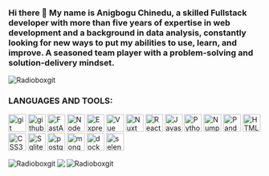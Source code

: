 ### Hi there 👋 My name is Anigbogu Chinedu, a skilled Fullstack developer with more than five years of expertise in web development and a background in data analysis, constantly looking for new ways to put my abilities to use, learn, and improve. A seasoned team player with a problem-solving and solution-delivery mindset. 

<p align="left"> <img src="https://komarev.com/ghpvc/?username=Radioboxgit&label=PROFILE VIEWS&color=blueviolet&style=flat" alt="Radioboxgit" /> </p>


<h3 align="left">LANGUAGES AND TOOLS:</h3>
<p align="left">
<img margin="5px" title="git" width="35px", height="35px" src="https://cdn.jsdelivr.net/gh/devicons/devicon/icons/git/git-original.svg" />
<img margin="5px" title="github" width="35px", height="35px" src="https://cdn.jsdelivr.net/gh/devicons/devicon/icons/github/github-original.svg" />
<img margin="5px" title="FastAPI"width="35px", height="35px" src="https://cdn.jsdelivr.net/gh/devicons/devicon/icons/fastapi/fastapi-original.svg" />
<img  margin="5px" title="Node JS" width="35px", height="35px" src="https://cdn.jsdelivr.net/gh/devicons/devicon/icons/nodejs/nodejs-original.svg" />
<img  margin="5px" title="Express JS" width="35px", height="35px" src="https://cdn.jsdelivr.net/gh/devicons/devicon/icons/express/express-original.svg" />
<img margin="5px" title="Vue JS" width="35px", height="35px" src="https://cdn.jsdelivr.net/gh/devicons/devicon/icons/vuejs/vuejs-original.svg" />      
<img margin="5px" title="Nuxt JS" width="35px", height="35px" src="https://cdn.jsdelivr.net/gh/devicons/devicon/icons/nuxtjs/nuxtjs-original.svg" />
<img margin="5px" title="React JS" width="35px", height="35px" src="https://cdn.jsdelivr.net/gh/devicons/devicon/icons/react/react-original.svg" />
<img margin="5px" title="Javascript" width="35px", height="35px" src="https://cdn.jsdelivr.net/gh/devicons/devicon/icons/javascript/javascript-original.svg" />
<img margin="5px" title="Python" width="35px", height="35px" src="https://cdn.jsdelivr.net/gh/devicons/devicon/icons/python/python-original.svg" />
<img margin="5px" title="Numpy" width="35px", height="35px" src="https://cdn.jsdelivr.net/gh/devicons/devicon/icons/numpy/numpy-original.svg" />                 
<img margin="5px" title="Pandas" width="35px", height="35px" src="https://cdn.jsdelivr.net/gh/devicons/devicon/icons/pandas/pandas-original.svg" />                   
<img margin="5px" title="HTML5" width="35px", height="35px" src="https://cdn.jsdelivr.net/gh/devicons/devicon/icons/html5/html5-original.svg" />
<img margin="5px" title="CSS3" width="35px", height="35px" src="https://cdn.jsdelivr.net/gh/devicons/devicon/icons/css3/css3-original.svg" 
<img margin="5px" title="Bootstrap" width="35px", height="35px" src="https://cdn.jsdelivr.net/gh/devicons/devicon/icons/bootstrap/bootstrap-original.svg" />
<img margin="5px" title="Sqlite" width="35px", height="35px" src="https://cdn.jsdelivr.net/gh/devicons/devicon/icons/sqlite/sqlite-original.svg" />
<img margin="5px" title="postgresql" width="35px", height="35px"src="https://cdn.jsdelivr.net/gh/devicons/devicon/icons/postgresql/postgresql-original.svg" />
<img margin="5px" title="mongodb" width="35px", height="35px" src="https://cdn.jsdelivr.net/gh/devicons/devicon/icons/mongodb/mongodb-original.svg" />
<img margin="5px" title="docker" width="35px", height="35px" src="https://cdn.jsdelivr.net/gh/devicons/devicon/icons/docker/docker-original.svg" />
<img margin="5px" title="selenium" width="35px", height="35px" src="https://cdn.jsdelivr.net/gh/devicons/devicon/icons/selenium/selenium-original.svg" />
</p>
          


<p><img align="left" src="https://github-readme-stats.vercel.app/api/top-langs?username=Radioboxgit&show_icons=true&locale=en&&count_private=truelayout=compact" alt="Radioboxgit" /></p>
<p><img align="left" src="https://github-readme-stats.vercel.app/api?username=Radioboxgit&show_icons=true&theme=radical" /> </p>
<p><img align="center" src="https://github-readme-streak-stats.herokuapp.com/?user=Radioboxgit&" alt="Radioboxgit" /></p>








<!--
**Radioboxgit/Radioboxgit** is a ✨ _special_ ✨ repository because its `README.md` (this file) appears on your GitHub profile.

Here are some ideas to get you started:

- 🔭 I’m currently working on ...
- 🌱 I’m currently learning ...
- 👯 I’m looking to collaborate on ...
- 🤔 I’m looking for help with ...
- 💬 Ask me about ...
- 📫 How to reach me: ...
- 😄 Pronouns: ...
- ⚡ Fun fact: ...
-->
